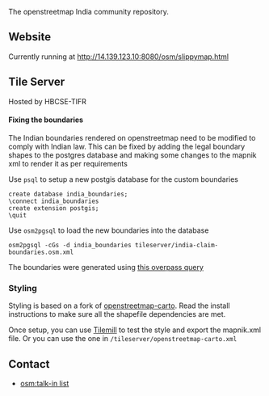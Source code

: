 The openstreetmap India community repository.

## Website
Currently running at http://14.139.123.10:8080/osm/slippymap.html

## Tile Server
Hosted by HBCSE-TIFR

#### Fixing the boundaries
The Indian boundaries rendered on openstreetmap need to be modified to comply with Indian law. This can be fixed by adding the legal boundary shapes to the postgres database and making some changes to the mapnik xml to render it as per requirements

Use ```psql``` to setup a new postgis database for the custom boundaries

```
create database india_boundaries;
\connect india_boundaries
create extension postgis;
\quit
```

Use ```osm2pgsql``` to load the new boundaries into the database
```
osm2pgsql -cGs -d india_boundaries tileserver/india-claim-boundaries.osm.xml
```
The boundaries were generated using [this overpass query](http://overpass-turbo.eu/s/82S)

### Styling
Styling is based on a fork of [openstreetmap-carto](https://github.com/planemad/openstreetmap-carto). Read the install instructions to make sure all the shapefile dependencies are met.

Once setup, you can use [Tilemill]() to test the style and export the mapnik.xml file. Or you can use the one in ```/tileserver/openstreetmap-carto.xml```

## Contact
* [osm:talk-in list](https://lists.openstreetmap.org/listinfo/talk-in)